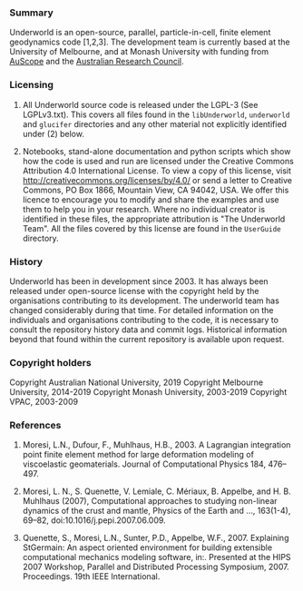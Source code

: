 ### Summary

Underworld is an open-source, parallel, particle-in-cell, finite element geodynamics code [1,2,3]. The development team is currently based at the University of Melbourne, and at Monash University with funding from [AuScope](http://www.auscope.org) and the [Australian Research Council](http://www.arc.gov.au).

### Licensing

1) All Underworld source code is released under the LGPL-3 (See LGPLv3.txt). This covers all
files found in the `libUnderworld`, `underworld` and `glucifer` directories and any other material not explicitly
identified under (2) below.

2) Notebooks, stand-alone documentation and python scripts which show how the code is used and run are licensed under the Creative Commons Attribution 4.0 International License. To view a copy of this license, visit http://creativecommons.org/licenses/by/4.0/ or send a letter to Creative Commons, PO Box 1866, Mountain View, CA 94042, USA.  We offer this licence to encourage you to modify and share the examples and use them to help you in your research. Where no individual creator is identified in these files, the appropriate attribution is "The Underworld Team". All the files covered by this license are found in the `UserGuide` directory.

### History

Underworld has been in development since 2003. It has always been released under open-source license with the copyright held by the organisations contributing to its development. The underworld team has changed considerably during that time. For detailed information on the individuals and organisations contributing to the code, it is necessary to consult the repository history data and commit logs. Historical information beyond that found within the current repository is available upon request.

### Copyright holders

Copyright Australian National University, 2019
Copyright Melbourne University,           2014-2019
Copyright Monash University,              2003-2019
Copyright VPAC,                           2003-2009

### References

   1. Moresi, L.N., Dufour, F., Muhlhaus, H.B., 2003. A Lagrangian integration point finite element method for large deformation modeling of viscoelastic geomaterials. Journal of Computational Physics 184, 476–497.

   2. Moresi, L. N., S. Quenette, V. Lemiale, C. Mériaux, B. Appelbe, and H. B. Muhlhaus (2007), Computational approaches to studying non-linear dynamics of the crust and mantle, Physics of the Earth and …, 163(1-4), 69–82, doi:10.1016/j.pepi.2007.06.009.

   3. Quenette, S., Moresi, L.N., Sunter, P.D., Appelbe, W.F., 2007. Explaining StGermain: An aspect oriented environment for building extensible computational mechanics modeling software, in:. Presented at the HIPS 2007 Workshop, Parallel and Distributed Processing Symposium, 2007. Proceedings. 19th IEEE International.
